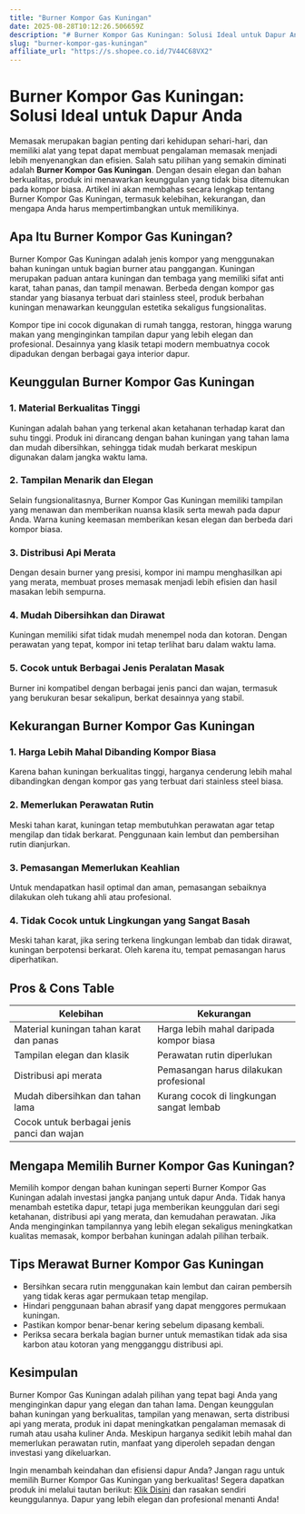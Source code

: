```yaml
---
title: "Burner Kompor Gas Kuningan"
date: 2025-08-28T10:12:26.506659Z
description: "# Burner Kompor Gas Kuningan: Solusi Ideal untuk Dapur Anda..."
slug: "burner-kompor-gas-kuningan"
affiliate_url: "https://s.shopee.co.id/7V44C68VX2"
---
```

# Burner Kompor Gas Kuningan: Solusi Ideal untuk Dapur Anda

Memasak merupakan bagian penting dari kehidupan sehari-hari, dan memiliki alat yang tepat dapat membuat pengalaman memasak menjadi lebih menyenangkan dan efisien. Salah satu pilihan yang semakin diminati adalah **Burner Kompor Gas Kuningan**. Dengan desain elegan dan bahan berkualitas, produk ini menawarkan keunggulan yang tidak bisa ditemukan pada kompor biasa. Artikel ini akan membahas secara lengkap tentang Burner Kompor Gas Kuningan, termasuk kelebihan, kekurangan, dan mengapa Anda harus mempertimbangkan untuk memilikinya.

## Apa Itu Burner Kompor Gas Kuningan?

Burner Kompor Gas Kuningan adalah jenis kompor yang menggunakan bahan kuningan untuk bagian burner atau panggangan. Kuningan merupakan paduan antara kuningan dan tembaga yang memiliki sifat anti karat, tahan panas, dan tampil menawan. Berbeda dengan kompor gas standar yang biasanya terbuat dari stainless steel, produk berbahan kuningan menawarkan keunggulan estetika sekaligus fungsionalitas.

Kompor tipe ini cocok digunakan di rumah tangga, restoran, hingga warung makan yang menginginkan tampilan dapur yang lebih elegan dan profesional. Desainnya yang klasik tetapi modern membuatnya cocok dipadukan dengan berbagai gaya interior dapur.

## Keunggulan Burner Kompor Gas Kuningan

### 1. Material Berkualitas Tinggi

Kuningan adalah bahan yang terkenal akan ketahanan terhadap karat dan suhu tinggi. Produk ini dirancang dengan bahan kuningan yang tahan lama dan mudah dibersihkan, sehingga tidak mudah berkarat meskipun digunakan dalam jangka waktu lama.

### 2. Tampilan Menarik dan Elegan

Selain fungsionalitasnya, Burner Kompor Gas Kuningan memiliki tampilan yang menawan dan memberikan nuansa klasik serta mewah pada dapur Anda. Warna kuning keemasan memberikan kesan elegan dan berbeda dari kompor biasa.

### 3. Distribusi Api Merata

Dengan desain burner yang presisi, kompor ini mampu menghasilkan api yang merata, membuat proses memasak menjadi lebih efisien dan hasil masakan lebih sempurna.

### 4. Mudah Dibersihkan dan Dirawat

Kuningan memiliki sifat tidak mudah menempel noda dan kotoran. Dengan perawatan yang tepat, kompor ini tetap terlihat baru dalam waktu lama.

### 5. Cocok untuk Berbagai Jenis Peralatan Masak

Burner ini kompatibel dengan berbagai jenis panci dan wajan, termasuk yang berukuran besar sekalipun, berkat desainnya yang stabil.

## Kekurangan Burner Kompor Gas Kuningan

### 1. Harga Lebih Mahal Dibanding Kompor Biasa

Karena bahan kuningan berkualitas tinggi, harganya cenderung lebih mahal dibandingkan dengan kompor gas yang terbuat dari stainless steel biasa.

### 2. Memerlukan Perawatan Rutin

Meski tahan karat, kuningan tetap membutuhkan perawatan agar tetap mengilap dan tidak berkarat. Penggunaan kain lembut dan pembersihan rutin dianjurkan.

### 3. Pemasangan Memerlukan Keahlian

Untuk mendapatkan hasil optimal dan aman, pemasangan sebaiknya dilakukan oleh tukang ahli atau profesional.

### 4. Tidak Cocok untuk Lingkungan yang Sangat Basah

Meski tahan karat, jika sering terkena lingkungan lembab dan tidak dirawat, kuningan berpotensi berkarat. Oleh karena itu, tempat pemasangan harus diperhatikan.

## Pros & Cons Table

| Kelebihan                                    | Kekurangan                                     |
|----------------------------------------------|------------------------------------------------|
| Material kuningan tahan karat dan panas     | Harga lebih mahal daripada kompor biasa     |
| Tampilan elegan dan klasik                   | Perawatan rutin diperlukan                    |
| Distribusi api merata                        | Pemasangan harus dilakukan profesional     |
| Mudah dibersihkan dan tahan lama            | Kurang cocok di lingkungan sangat lembab   |
| Cocok untuk berbagai jenis panci dan wajan |                                                |

## Mengapa Memilih Burner Kompor Gas Kuningan?

Memilih kompor dengan bahan kuningan seperti Burner Kompor Gas Kuningan adalah investasi jangka panjang untuk dapur Anda. Tidak hanya menambah estetika dapur, tetapi juga memberikan keunggulan dari segi ketahanan, distribusi api yang merata, dan kemudahan perawatan. Jika Anda menginginkan tampilannya yang lebih elegan sekaligus meningkatkan kualitas memasak, kompor berbahan kuningan adalah pilihan terbaik.

## Tips Merawat Burner Kompor Gas Kuningan

- Bersihkan secara rutin menggunakan kain lembut dan cairan pembersih yang tidak keras agar permukaan tetap mengilap.
- Hindari penggunaan bahan abrasif yang dapat menggores permukaan kuningan.
- Pastikan kompor benar-benar kering sebelum dipasang kembali.
- Periksa secara berkala bagian burner untuk memastikan tidak ada sisa karbon atau kotoran yang mengganggu distribusi api.

## Kesimpulan

Burner Kompor Gas Kuningan adalah pilihan yang tepat bagi Anda yang menginginkan dapur yang elegan dan tahan lama. Dengan keunggulan bahan kuningan yang berkualitas, tampilan yang menawan, serta distribusi api yang merata, produk ini dapat meningkatkan pengalaman memasak di rumah atau usaha kuliner Anda. Meskipun harganya sedikit lebih mahal dan memerlukan perawatan rutin, manfaat yang diperoleh sepadan dengan investasi yang dikeluarkan.

Ingin menambah keindahan dan efisiensi dapur Anda? Jangan ragu untuk memilih Burner Kompor Gas Kuningan yang berkualitas! Segera dapatkan produk ini melalui tautan berikut: [Klik Disini](https://s.shopee.co.id/7V44C68VX2) dan rasakan sendiri keunggulannya. Dapur yang lebih elegan dan profesional menanti Anda!